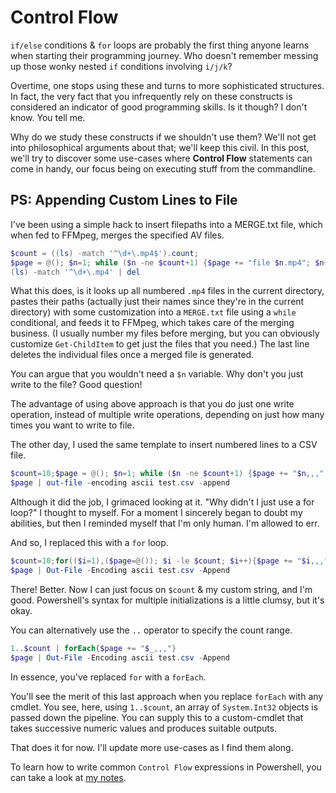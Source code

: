 # Control Flow

`if/else` conditions & `for` loops are probably the first thing anyone learns when starting their programming journey. Who doesn't remember messing up those wonky nested `if` conditions involving `i/j/k`?

Overtime, one stops using these and turns to more sophisticated structures. In fact, the very fact that you infrequently rely on these constructs is considered an indicator of good programming skills. Is it though? I don't know. You tell me.

Why do we study these constructs if we shouldn't use them? We'll not get into philosophical arguments about that; we'll keep this civil. In this post, we'll try to discover some use-cases where __Control Flow__ statements can come in handy, our focus being on executing stuff from the commandline.

## PS: Appending Custom Lines to File

I've been using a simple hack to insert filepaths into a MERGE.txt file, which when  fed to FFMpeg, merges the specified AV files.
```powershell
$count = ((ls) -match '^\d+\.mp4$').count;
$page = @(); $n=1; while ($n -ne $count+1) {$page += "file $n.mp4"; $n++}; $page | out-file -encoding ascii MERGE.txt; ffmpeg -f concat -safe 0 -i MERGE.txt -c copy OUTPUT.mp4
(ls) -match '^\d+\.mp4' | del
```
What this does, is it looks up all numbered `.mp4` files in the current directory, pastes their paths (actually just their names since they're in the current directory) with some customization into a `MERGE.txt` file using a `while` conditional, and feeds it to FFMpeg, which takes care of the merging business. (I usually number my files before merging, but you can obviously customize `Get-ChildItem` to get just the files that you need.) The last line deletes the individual files once a merged file is generated.

You can argue that you wouldn't need a `$n` variable. Why don't you just write to the file? Good question!

The advantage of using above approach is that you do just one write operation, instead of multiple write operations, depending on just how many times you want to write to file.

The other day, I used the same template to insert numbered lines to a CSV file.
```powershell
$count=10;$page = @(); $n=1; while ($n -ne $count+1) {$page += "$n,,,"; $n++}
$page | out-file -encoding ascii test.csv -append
```
Although it did the job, I grimaced looking at it. "Why didn't I just use a for loop?" I thought to myself. For a moment I sincerely began to doubt my abilities, but then I reminded myself that I'm only human. I'm allowed to err.

And so, I replaced this with a `for` loop.
```powershell
$count=10;for(($i=1),($page=@()); $i -le $count; $i++){$page += "$i,,,"}
$page | Out-File -Encoding ascii test.csv -Append
```
There! Better. Now I can just focus on `$count` & my custom string, and I'm good. Powershell's syntax for multiple initializations is a little clumsy, but it's okay.

You can alternatively use the `..` operator to specify the count range.
```powershell
1..$count | forEach{$page += "$_,,,"}
$page | Out-File -Encoding ascii test.csv -Append
```
In essence, you've replaced `for` with a `forEach`.

You'll see the merit of this last approach when you replace `forEach` with any cmdlet. You see, here, using `1..$count`, an array of `System.Int32` objects is passed down the pipeline. You can supply this to a custom-cmdlet that takes successive numeric values and produces suitable outputs.

That does it for now. I'll update more use-cases as I find them along.

To learn how to write common `Control Flow` expressions in Powershell, you can take a look at [my notes](https://github.com/CRTejaswi/resources/blob/master/languages/ps/README.md#control-flow).

